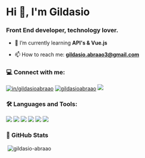<h1 align="left">Hi 👋, I'm Gildasio</h1>
<h3 align="left">Front End developer, technology lover.</h3>

- 🌱 I’m currently learning **API's & Vue.js**

- 📫 How to reach me: **gildasio.abraao3@gmail.com**

<h3 align="left">💻 Connect with me:</h3>

<a href="https://linkedin.com/in/in/gildasioabraao" target="_blank"><img align="center" src="https://img.shields.io/badge/LinkedIn-0077B5?style=for-the-badge&logo=linkedin&logoColor=white" alt="in/gildasioabraao"></a> <a href="https://instagram.com/gildasioabraao" target="_blank"><img align="center" src="https://img.shields.io/badge/Instagram-E4405F?style=for-the-badge&logo=instagram&logoColor=white" alt="gildasioabraao"></a> <a href="https://api.whatsapp.com/send?phone=5575983255796&text=Ol%C3%A1%2C%20Gildasio!" target="_blank"><img src="https://img.shields.io/badge/WhatsApp-25D366?style=for-the-badge&logo=whatsapp&logoColor=white"></a>

<h3 align="left">🛠️ Languages and Tools:</h3>

<img src="https://img.shields.io/badge/HTML5-E34F26?style=for-the-badge&logo=html5&logoColor=white"> <img src="https://img.shields.io/badge/CSS3-1572B6?style=for-the-badge&logo=css3&logoColor=white"> <img src="https://img.shields.io/badge/JavaScript-F7DF1E?style=for-the-badge&logo=javascript&logoColor=black"> <img src="https://img.shields.io/badge/Vue.js-35495E?style=for-the-badge&logo=vuedotjs&logoColor=4FC08D"> <img src="https://img.shields.io/badge/Bootstrap-563D7C?style=for-the-badge&logo=bootstrap&logoColor=white"> <img src="https://img.shields.io/badge/jQuery-0769AD?style=for-the-badge&logo=jquery&logoColor=white">

### 🚀 GitHub Stats

<p>&nbsp;<img align="center" src="https://github-readme-stats.vercel.app/api?username=gildasio-abraao&show_icons=true&locale=en" alt="gildasio-abraao" /></p>
